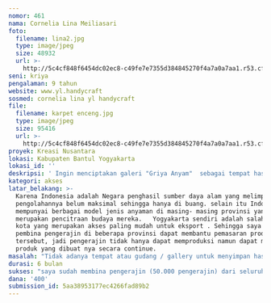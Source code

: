 ```yaml
---
nomor: 461
nama: Cornelia Lina Meiliasari
foto:
  filename: lina2.jpg
  type: image/jpeg
  size: 48932
  url: >-
    http://5c4cf848f6454dc02ec8-c49fe7e7355d384845270f4a7a0a7aa1.r53.cf2.rackcdn.com/4c212c16-21e5-488f-a28f-d9fbe395d4b9/lina2.jpg
seni: kriya
pengalaman: 9 tahun
website: www.yl.handycraft
sosmed: cornelia lina yl handycraft
file:
  filename: karpet enceng.jpg
  type: image/jpeg
  size: 95416
  url: >-
    http://5c4cf848f6454dc02ec8-c49fe7e7355d384845270f4a7a0a7aa1.r53.cf2.rackcdn.com/67d36289-f5be-410f-9c97-860188421379/karpet%20enceng.jpg
proyek: Kreasi Nusantara
lokasi: Kabupaten Bantul Yogyakarta
lokasi_id: ''
deskripsi: ' Ingin menciptakan galeri "Griya Anyam"  sebagai tempat hasil karya kriya pengerajin di  seluruh Indonesia sehingga mempermudah akses pasar eksport, karena selama ini hasil binaan dari saya yang khususnya adalah kaum perempuan/ ibu rumah tangga (Kalimantan Selatan 14 kabupaten, NTB 2 kabupaten, Irian Jaya 2 kabupaten, Kalimantan Barat 2 kabupaten, dll) sudah saya pasarkan. Homestay untuk para pengerajin yang datang ke Yogyakarta untuk study banding mengembangkan kreativitas dan menambah wawasan belajar pengolahan sumber daya alam yang ada di setiap provinsi sehingga dapat bersinergi dengan semua pengerajin. Dengan proyek ini sumber daya alam seperti: enceng gondok, pandan, bambu, rotan,seagreess, purun, bamban, kethak,dll dapat diolah menjadi produk yang lebih berguna yang dapat mendongkrak perekonomian Indonesia dan tercipta lapangan pekerjaan.'
kategori: akses
latar_belakang: >-
  Karena Indonesia adalah Negara penghasil sumber daya alam yang melimpah namun
  pengolahannya belum maksimal sehingga hanya di buang. selain itu Indonesia
  mempunyai berbagai model jenis anyaman di masing- masing provinsi yang
  merupakan pencitraan budaya mereka.   Yogyakarta sendiri adalah salah satu
  kota yang merupakan akses paling mudah untuk eksport . Sehingga saya sebagai
  pembina pengerajin di beberapa provinsi dapat membantu pemasaran produk
  tersebut, jadi pengerajin tidak hanya dapat memproduksi namun dapat menjual
  produk yang dibuat nya secara continue. 
masalah: "Tidak adanya tempat atau gudang / gallery untuk menyimpan hasil produk pengerajin seluruh Indonesia, sehingga akses  eksport lebih mudah.\r\nTidak adanya penginapan untuk pengerajin dari luar Yogyakarta yang mau belajar anyaman (membuat produk dari sumber daya alam) sehingga merinngankan biaya pengerajin."
durasi: 6 bulan
sukses: "saya sudah membina pengerajin (50.000 pengerajin) dari seluruh Indonesia, dan hasil produk pengrajin banyak diminati customer dari dakam maupun luar negeri\r\nAkses pasar dari  luar negeri yaitu dari beberapa negara  (Jerman, Jepang, China, Amerika)\r\nAkses pasar Dalam Negeri yaitu : Jakarta, Bali, Bandung,dll"
dana: '400'
submission_id: 5aa38953177ec4266fad89b2
---
```


